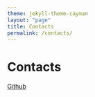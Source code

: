 ```yaml
---
theme: jekyll-theme-cayman
layout: "page"
title: Contacts
permalink: /contacts/
---
```



# Contacts
[Github](https://github.com/CanadianCrafter)

